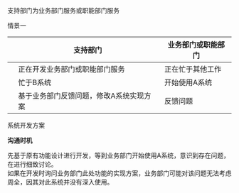 支持部门为业务部门服务或职能部门服务

情景一

|      | 支持部门                                | 业务部门或职能部门 |
| ---- | --------------------------------------- | ------------------ |
|      | 正在开发业务部门或职能部门服务          | 正在忙于其他工作   |
|      | 忙于B系统                               | 开始使用A系统      |
|      | 基于业务部门反馈问题，修改A系统实现方案 | 反馈问题           |

系统开发方案

**沟通时机**

先基于原有功能设计进行开发，等到业务部门开始使用A系统，意识到存在问题，在进行细致讨论。  
如果在开发时询问业务部门此处功能的实现方案，业务部门可能对该问题无法考虑周全，因其对此系统并没有深入使用。